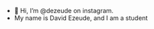 - 👋 Hi, I’m @dezeude on instagram.
- My name is David Ezeude, and I am a student

<!---
dezeude/dezeude is a ✨ special ✨ repository because its `README.md` (this file) appears on your GitHub profile.
You can click the Preview link to take a look at your changes.
--->
